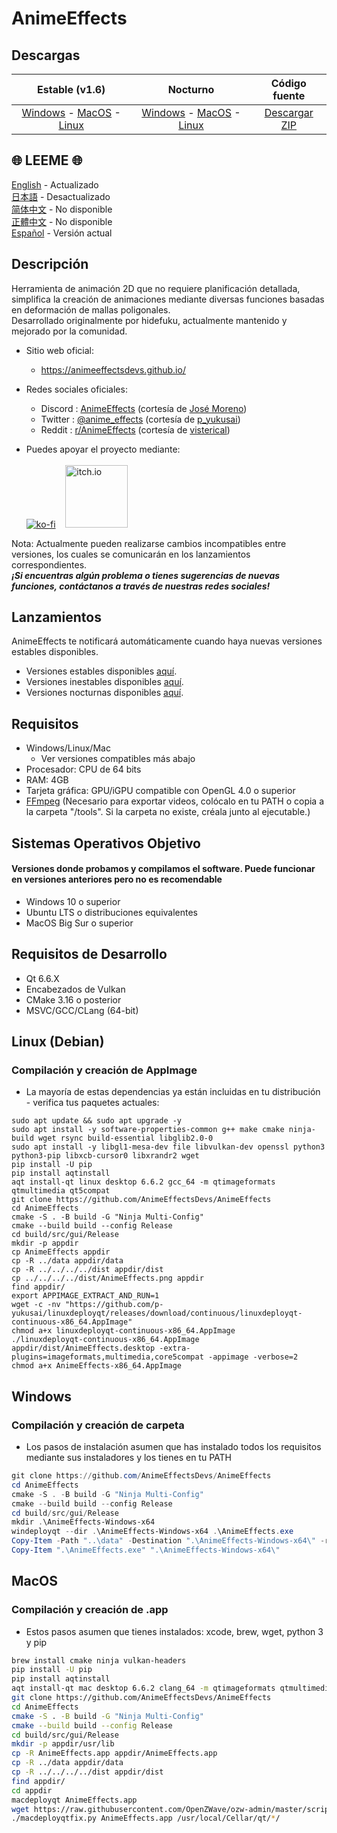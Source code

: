 # AnimeEffects

## Descargas

|                                                                                                                                                              Estable (v1.6)                                                                                                                                                               |                                                                                                                                                                                     Nocturno                                                                                                                                                                                     |                                          Código fuente                                          |
| :---------------------------------------------------------------------------------------------------------------------------------------------------------------------------------------------------------------------------------------------------------------------------------------------------------------------------------------: | :------------------------------------------------------------------------------------------------------------------------------------------------------------------------------------------------------------------------------------------------------------------------------------------------------------------------------------------------------------------------------: | :---------------------------------------------------------------------------------------------: |
| [Windows](https://github.com/AnimeEffectsDevs/AnimeEffects/releases/download/v1.6/AnimeEffects-Installer-Windows.exe) - [MacOS](https://github.com/AnimeEffectsDevs/AnimeEffects/releases/download/v1.6/AnimeEffects-MacOS.zip) - [Linux](https://github.com/AnimeEffectsDevs/AnimeEffects/releases/download/v1.6/AnimeEffects-Linux.zip) | [Windows](https://nightly.link/AnimeEffectsDevs/AnimeEffects/workflows/build-windows.yaml/master/AnimeEffects-Windows-x64.zip) - [MacOS](https://nightly.link/AnimeEffectsDevs/AnimeEffects/workflows/build_mac_intel.yaml/master/AnimeEffects-MacOS.zip) - [Linux](https://nightly.link/AnimeEffectsDevs/AnimeEffects/workflows/build_linux.yaml/master/AnimeEffects-Linux.zip) | [Descargar ZIP](https://github.com/AnimeEffectsDevs/AnimeEffects/archive/refs/heads/master.zip) |

## 🌐 LEEME 🌐

[English](https://github.com/AnimeEffectsDevs/AnimeEffects/blob/master/README.md) - Actualizado <br>
[日本語](https://github.com/AnimeEffectsDevs/AnimeEffects/blob/master/README-jp.md) - Desactualizado <br>
[简体中文](https://github.com/AnimeEffectsDevs/AnimeEffects/blob/master/README-zh.md) - No disponible <br>
[正體中文](https://github.com/AnimeEffectsDevs/AnimeEffects/blob/master/README-zh-t.md) - No disponible <br>
[Español](https://github.com/AnimeEffectsDevs/AnimeEffects/blob/master/README-es.md) - Versión actual <br>

## Descripción

Herramienta de animación 2D que no requiere planificación detallada, simplifica la creación de animaciones mediante diversas funciones basadas en deformación de mallas poligonales.<br>
Desarrollado originalmente por hidefuku, actualmente mantenido y mejorado por la comunidad.

- Sitio web oficial:<br>
  - <https://animeeffectsdevs.github.io/>
- Redes sociales oficiales:<br>

  - Discord : <a href='https://discord.gg/sKp8Srm'>AnimeEffects</a> (cortesía de [José Moreno](https://github.com/Jose-Moreno))<br>
  - Twitter : <a href='https://twitter.com/anime_effects'>@anime_effects</a> (cortesía de [p_yukusai](https://github.com/p-yukusai))<br>
  - Reddit : <a href='https://www.reddit.com/r/AnimeEffects/'>r/AnimeEffects</a> (cortesía de [visterical](https://www.tumblr.com/visterical))<br>

- Puedes apoyar el proyecto mediante:<br><br>
  [![ko-fi](https://ko-fi.com/img/githubbutton_sm.svg)](https://ko-fi.com/V7V04YLC3) &nbsp;&nbsp;
  <a href="https://yukusai.itch.io/animeeffects" target="_blank"> <img src="https://static.itch.io/images/badge-color.svg" alt="itch.io" style="width:100px" /> </a>

Nota: Actualmente pueden realizarse cambios incompatibles entre versiones, los cuales se comunicarán en los lanzamientos correspondientes.<br>
**_¡Si encuentras algún problema o tienes sugerencias de nuevas funciones, contáctanos a través de nuestras redes sociales!_**

## Lanzamientos

AnimeEffects te notificará automáticamente cuando haya nuevas versiones estables disponibles.

- Versiones estables disponibles [aquí](https://github.com/AnimeEffectsDevs/AnimeEffects/releases).<br>
- Versiones inestables disponibles [aquí](https://github.com/p-yukusai/AnimeEffects/releases).<br>
- Versiones nocturnas disponibles [aquí](https://github.com/AnimeEffectsDevs/AnimeEffects/actions).<br>

## Requisitos

- Windows/Linux/Mac
  - Ver versiones compatibles más abajo
- Procesador: CPU de 64 bits
- RAM: 4GB
- Tarjeta gráfica: GPU/iGPU compatible con OpenGL 4.0 o superior
- [FFmpeg](https://ffmpeg.org/download.html) (Necesario para exportar videos, colócalo en tu PATH o copia a la carpeta "/tools". Si la carpeta no existe, créala junto al ejecutable.)

## Sistemas Operativos Objetivo

#### Versiones donde probamos y compilamos el software. Puede funcionar en versiones anteriores pero no es recomendable

- Windows 10 o superior
- Ubuntu LTS o distribuciones equivalentes
- MacOS Big Sur o superior

## Requisitos de Desarrollo

- Qt 6.6.X
- Encabezados de Vulkan
- CMake 3.16 o posterior
- MSVC/GCC/CLang (64-bit)

## Linux (Debian)

### Compilación y creación de AppImage

- La mayoría de estas dependencias ya están incluidas en tu distribución - verifica tus paquetes actuales:

```
sudo apt update && sudo apt upgrade -y
sudo apt install -y software-properties-common g++ make cmake ninja-build wget rsync build-essential libglib2.0-0
sudo apt install -y libgl1-mesa-dev file libvulkan-dev openssl python3 python3-pip libxcb-cursor0 libxrandr2 wget
pip install -U pip
pip install aqtinstall
aqt install-qt linux desktop 6.6.2 gcc_64 -m qtimageformats qtmultimedia qt5compat
git clone https://github.com/AnimeEffectsDevs/AnimeEffects
cd AnimeEffects
cmake -S . -B build -G "Ninja Multi-Config"
cmake --build build --config Release
cd build/src/gui/Release
mkdir -p appdir
cp AnimeEffects appdir
cp -R ../data appdir/data
cp -R ../../../../dist appdir/dist
cp ../../../../dist/AnimeEffects.png appdir
find appdir/
export APPIMAGE_EXTRACT_AND_RUN=1
wget -c -nv "https://github.com/p-yukusai/linuxdeployqt/releases/download/continuous/linuxdeployqt-continuous-x86_64.AppImage"
chmod a+x linuxdeployqt-continuous-x86_64.AppImage
./linuxdeployqt-continuous-x86_64.AppImage appdir/dist/AnimeEffects.desktop -extra-plugins=imageformats,multimedia,core5compat -appimage -verbose=2
chmod a+x AnimeEffects-x86_64.AppImage
```

## Windows

### Compilación y creación de carpeta

- Los pasos de instalación asumen que has instalado todos los requisitos mediante sus instaladores y los tienes en tu PATH

```powershell
git clone https://github.com/AnimeEffectsDevs/AnimeEffects
cd AnimeEffects
cmake -S . -B build -G "Ninja Multi-Config"
cmake --build build --config Release
cd build/src/gui/Release
mkdir .\AnimeEffects-Windows-x64
windeployqt --dir .\AnimeEffects-Windows-x64 .\AnimeEffects.exe
Copy-Item -Path "..\data" -Destination ".\AnimeEffects-Windows-x64\" -recurse -Force
Copy-Item ".\AnimeEffects.exe" ".\AnimeEffects-Windows-x64\"
```

## MacOS

### Compilación y creación de .app

- Estos pasos asumen que tienes instalados: xcode, brew, wget, python 3 y pip

```bash
brew install cmake ninja vulkan-headers
pip install -U pip
pip install aqtinstall
aqt install-qt mac desktop 6.6.2 clang_64 -m qtimageformats qtmultimedia qt5compat
git clone https://github.com/AnimeEffectsDevs/AnimeEffects
cd AnimeEffects
cmake -S . -B build -G "Ninja Multi-Config"
cmake --build build --config Release
cd build/src/gui/Release
mkdir -p appdir/usr/lib
cp -R AnimeEffects.app appdir/AnimeEffects.app
cp -R ../data appdir/data
cp -R ../../../../dist appdir/dist
find appdir/
cd appdir
macdeployqt AnimeEffects.app
wget https://raw.githubusercontent.com/OpenZWave/ozw-admin/master/scripts/macdeployqtfix.py && chmod a+x macdeployqtfix.py
./macdeployqtfix.py AnimeEffects.app /usr/local/Cellar/qt/*/
```
